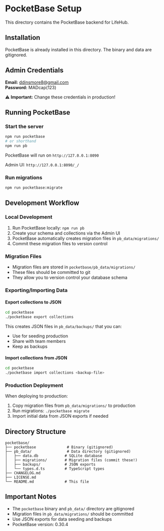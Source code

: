 # PocketBase Setup

This directory contains the PocketBase backend for LifeHub.

## Installation

PocketBase is already installed in this directory. The binary and data are gitignored.

## Admin Credentials

**Email:** ddinsmore8@gmail.com  
**Password:** MADcap(123)

⚠️ **Important:** Change these credentials in production!

## Running PocketBase

### Start the server

```bash
npm run pocketbase
# or shorthand
npm run pb
```

PocketBase will run on `http://127.0.0.1:8090`

Admin UI: `http://127.0.0.1:8090/_/`

### Run migrations

```bash
npm run pocketbase:migrate
```

## Development Workflow

### Local Development

1. Run PocketBase locally: `npm run pb`
2. Create your schema and collections via the Admin UI
3. PocketBase automatically creates migration files in `pb_data/migrations/`
4. Commit these migration files to version control

### Migration Files

- Migration files are stored in `pocketbase/pb_data/migrations/`
- These files should be committed to git
- They allow you to version control your database schema

### Exporting/Importing Data

#### Export collections to JSON

```bash
cd pocketbase
./pocketbase export collections
```

This creates JSON files in `pb_data/backups/` that you can:

- Use for seeding production
- Share with team members
- Keep as backups

#### Import collections from JSON

```bash
cd pocketbase
./pocketbase import collections <backup-file>
```

### Production Deployment

When deploying to production:

1. Copy migration files from `pb_data/migrations/` to production
2. Run migrations: `./pocketbase migrate`
3. Import initial data from JSON exports if needed

## Directory Structure

```
pocketbase/
├── pocketbase              # Binary (gitignored)
├── pb_data/                # Data directory (gitignored)
│   ├── data.db            # SQLite database
│   ├── migrations/        # Migration files (commit these!)
│   ├── backups/           # JSON exports
│   └── types.d.ts         # TypeScript types
├── CHANGELOG.md
├── LICENSE.md
└── README.md              # This file
```

## Important Notes

- The `pocketbase` binary and `pb_data/` directory are gitignored
- Migration files in `pb_data/migrations/` should be committed
- Use JSON exports for data seeding and backups
- PocketBase version: 0.30.4
